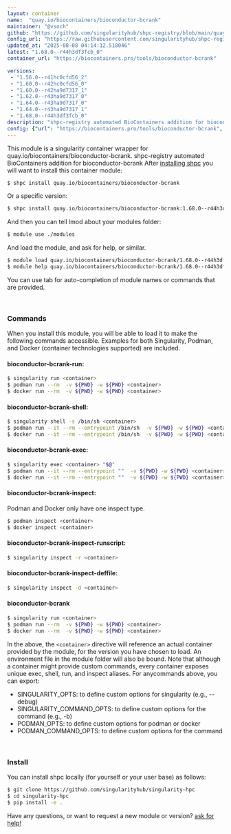 ```yaml
---
layout: container
name:  "quay.io/biocontainers/bioconductor-bcrank"
maintainer: "@vsoch"
github: "https://github.com/singularityhub/shpc-registry/blob/main/quay.io/biocontainers/bioconductor-bcrank/container.yaml"
config_url: "https://raw.githubusercontent.com/singularityhub/shpc-registry/main/quay.io/biocontainers/bioconductor-bcrank/container.yaml"
updated_at: "2025-08-08 04:14:12.518046"
latest: "1.68.0--r44h3df3fcb_0"
container_url: "https://biocontainers.pro/tools/bioconductor-bcrank"

versions:
 - "1.56.0--r41hc0cfd56_2"
 - "1.60.0--r42hc0cfd56_0"
 - "1.60.0--r42ha9d7317_1"
 - "1.62.0--r43ha9d7317_0"
 - "1.64.0--r43ha9d7317_0"
 - "1.64.0--r43ha9d7317_1"
 - "1.68.0--r44h3df3fcb_0"
description: "shpc-registry automated BioContainers addition for bioconductor-bcrank"
config: {"url": "https://biocontainers.pro/tools/bioconductor-bcrank", "maintainer": "@vsoch", "description": "shpc-registry automated BioContainers addition for bioconductor-bcrank", "latest": {"1.68.0--r44h3df3fcb_0": "sha256:66e17593a4c7970df9093b39d2f1ebfb6fe43c37088ca29f1e0a7e936010ff45"}, "tags": {"1.56.0--r41hc0cfd56_2": "sha256:46932b601f4b18124dfe16e0915ae5f7789ebaba748dba7973ba5440eaeb26cb", "1.60.0--r42hc0cfd56_0": "sha256:4bdae8a9e0ce56015ede356a06a36af8145bdc0e433a10306616ac3ee115f74e", "1.60.0--r42ha9d7317_1": "sha256:2578ee22a85ab7a996010911844b64e99cbb550be4b97c6ccaf4883f8a54730e", "1.62.0--r43ha9d7317_0": "sha256:4de24e78605d6eba64685c8cc03f2ea575c85376364bd912c76dd7893fabd042", "1.64.0--r43ha9d7317_0": "sha256:977e75929ca4ef786f6144a5a0488e91ee0fa31dc7ef395c949c1f93238a1cbe", "1.64.0--r43ha9d7317_1": "sha256:1ed87f0d2f830e7cd107082f2351ff20f1ab7c2d9a54bb9b9157f2d937f7fd4b", "1.68.0--r44h3df3fcb_0": "sha256:66e17593a4c7970df9093b39d2f1ebfb6fe43c37088ca29f1e0a7e936010ff45"}, "docker": "quay.io/biocontainers/bioconductor-bcrank"}
---
```


This module is a singularity container wrapper for quay.io/biocontainers/bioconductor-bcrank.
shpc-registry automated BioContainers addition for bioconductor-bcrank
After [installing shpc](#install) you will want to install this container module:


```bash
$ shpc install quay.io/biocontainers/bioconductor-bcrank
```

Or a specific version:

```bash
$ shpc install quay.io/biocontainers/bioconductor-bcrank:1.68.0--r44h3df3fcb_0
```

And then you can tell lmod about your modules folder:

```bash
$ module use ./modules
```

And load the module, and ask for help, or similar.

```bash
$ module load quay.io/biocontainers/bioconductor-bcrank/1.68.0--r44h3df3fcb_0
$ module help quay.io/biocontainers/bioconductor-bcrank/1.68.0--r44h3df3fcb_0
```

You can use tab for auto-completion of module names or commands that are provided.

<br>

### Commands

When you install this module, you will be able to load it to make the following commands accessible.
Examples for both Singularity, Podman, and Docker (container technologies supported) are included.

#### bioconductor-bcrank-run:

```bash
$ singularity run <container>
$ podman run --rm  -v ${PWD} -w ${PWD} <container>
$ docker run --rm  -v ${PWD} -w ${PWD} <container>
```

#### bioconductor-bcrank-shell:

```bash
$ singularity shell -s /bin/sh <container>
$ podman run --it --rm --entrypoint /bin/sh  -v ${PWD} -w ${PWD} <container>
$ docker run --it --rm --entrypoint /bin/sh  -v ${PWD} -w ${PWD} <container>
```

#### bioconductor-bcrank-exec:

```bash
$ singularity exec <container> "$@"
$ podman run --it --rm --entrypoint ""  -v ${PWD} -w ${PWD} <container> "$@"
$ docker run --it --rm --entrypoint ""  -v ${PWD} -w ${PWD} <container> "$@"
```

#### bioconductor-bcrank-inspect:

Podman and Docker only have one inspect type.

```bash
$ podman inspect <container>
$ docker inspect <container>
```

#### bioconductor-bcrank-inspect-runscript:

```bash
$ singularity inspect -r <container>
```

#### bioconductor-bcrank-inspect-deffile:

```bash
$ singularity inspect -d <container>
```



#### bioconductor-bcrank

```bash
$ singularity run <container>
$ podman run --rm  -v ${PWD} -w ${PWD} <container>
$ docker run --rm  -v ${PWD} -w ${PWD} <container>
```


In the above, the `<container>` directive will reference an actual container provided
by the module, for the version you have chosen to load. An environment file in the
module folder will also be bound. Note that although a container
might provide custom commands, every container exposes unique exec, shell, run, and
inspect aliases. For anycommands above, you can export:

 - SINGULARITY_OPTS: to define custom options for singularity (e.g., --debug)
 - SINGULARITY_COMMAND_OPTS: to define custom options for the command (e.g., -b)
 - PODMAN_OPTS: to define custom options for podman or docker
 - PODMAN_COMMAND_OPTS: to define custom options for the command

<br>

### Install

You can install shpc locally (for yourself or your user base) as follows:

```bash
$ git clone https://github.com/singularityhub/singularity-hpc
$ cd singularity-hpc
$ pip install -e .
```

Have any questions, or want to request a new module or version? [ask for help!](https://github.com/singularityhub/singularity-hpc/issues)